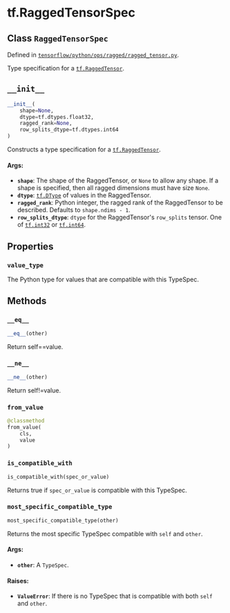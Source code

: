 <div itemscope itemtype="http://developers.google.com/ReferenceObject">
<meta itemprop="name" content="tf.RaggedTensorSpec" />
<meta itemprop="path" content="Stable" />
<meta itemprop="property" content="value_type"/>
<meta itemprop="property" content="__eq__"/>
<meta itemprop="property" content="__init__"/>
<meta itemprop="property" content="__ne__"/>
<meta itemprop="property" content="from_value"/>
<meta itemprop="property" content="is_compatible_with"/>
<meta itemprop="property" content="most_specific_compatible_type"/>
</div>

# tf.RaggedTensorSpec

## Class `RaggedTensorSpec`





Defined in [`tensorflow/python/ops/ragged/ragged_tensor.py`](/code/stable/tensorflow/python/ops/ragged/ragged_tensor.py).

Type specification for a <a href="../tf/RaggedTensor.md"><code>tf.RaggedTensor</code></a>.

<h2 id="__init__"><code>__init__</code></h2>

``` python
__init__(
    shape=None,
    dtype=tf.dtypes.float32,
    ragged_rank=None,
    row_splits_dtype=tf.dtypes.int64
)
```

Constructs a type specification for a <a href="../tf/RaggedTensor.md"><code>tf.RaggedTensor</code></a>.

#### Args:

* <b>`shape`</b>: The shape of the RaggedTensor, or `None` to allow any shape.  If
    a shape is specified, then all ragged dimensions must have size `None`.
* <b>`dtype`</b>: <a href="../tf/dtypes/DType.md"><code>tf.DType</code></a> of values in the RaggedTensor.
* <b>`ragged_rank`</b>: Python integer, the ragged rank of the RaggedTensor
    to be described.  Defaults to `shape.ndims - 1`.
* <b>`row_splits_dtype`</b>: `dtype` for the RaggedTensor's `row_splits` tensor.
    One of <a href="../tf/dtypes.md#int32"><code>tf.int32</code></a> or <a href="../tf/dtypes.md#int64"><code>tf.int64</code></a>.



## Properties

<h3 id="value_type"><code>value_type</code></h3>

The Python type for values that are compatible with this TypeSpec.



## Methods

<h3 id="__eq__"><code>__eq__</code></h3>

``` python
__eq__(other)
```

Return self==value.

<h3 id="__ne__"><code>__ne__</code></h3>

``` python
__ne__(other)
```

Return self!=value.

<h3 id="from_value"><code>from_value</code></h3>

``` python
@classmethod
from_value(
    cls,
    value
)
```



<h3 id="is_compatible_with"><code>is_compatible_with</code></h3>

``` python
is_compatible_with(spec_or_value)
```

Returns true if `spec_or_value` is compatible with this TypeSpec.

<h3 id="most_specific_compatible_type"><code>most_specific_compatible_type</code></h3>

``` python
most_specific_compatible_type(other)
```

Returns the most specific TypeSpec compatible with `self` and `other`.

#### Args:

* <b>`other`</b>: A `TypeSpec`.


#### Raises:

* <b>`ValueError`</b>: If there is no TypeSpec that is compatible with both `self`
    and `other`.



